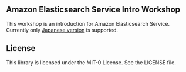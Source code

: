 ## Amazon Elasticsearch Service Intro Workshop

This workshop is an introduction for Amazon Elasticsearch Service. Currently only [Japanese version](jp/README.md) is supported.



## License

This library is licensed under the MIT-0 License. See the LICENSE file.

